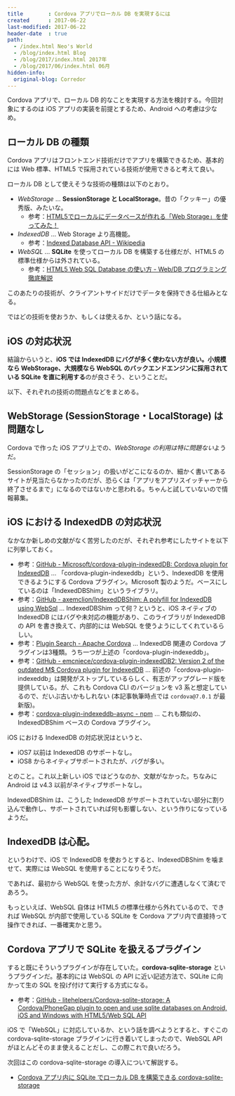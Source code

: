 ```yaml
---
title        : Cordova アプリでローカル DB を実現するには
created      : 2017-06-22
last-modified: 2017-06-22
header-date  : true
path:
  - /index.html Neo's World
  - /blog/index.html Blog
  - /blog/2017/index.html 2017年
  - /blog/2017/06/index.html 06月
hidden-info:
  original-blog: Corredor
---
```


Cordova アプリで、ローカル DB 的なことを実現する方法を検討する。今回対象にするのは iOS アプリの実装を前提とするため、Android への考慮は少なめ。

## ローカル DB の種類

Cordova アプリはフロントエンド技術だけでアプリを構築できるため、基本的には Web 標準、HTML5 で採用されている技術が使用できると考えて良い。

ローカル DB として使えそうな技術の種類は以下のとおり。

- *WebStorage* … **SessionStorage と LocalStorage**。昔の「クッキー」の優秀版、みたいな。
  - 参考：[HTML5でローカルにデータベースが作れる「Web Storage」を使ってみた！](http://www.spiceworks.co.jp/blog/?p=5658)
- *IndexedDB* … Web Storage より高機能。
  - 参考：[Indexed Database API - Wikipedia](https://ja.wikipedia.org/wiki/Indexed_Database_API)
- *WebSQL* … **SQLite** を使ってローカル DB を構築する仕様だが、HTML5 の標準仕様からは外されている。
  - 参考：[HTML5 Web SQL Database の使い方 - Web/DB プログラミング徹底解説](http://keicode.com/script/html5-web-sql-database.php)

このあたりの技術が、クライアントサイドだけでデータを保持できる仕組みとなる。

ではどの技術を使おうか、もしくは使えるか、という話になる。

## iOS の対応状況

結論からいうと、**iOS では IndexedDB にバグが多く使わない方が良い。小規模なら WebStorage、大規模なら WebSQL のバックエンドエンジンに採用されている SQLite を直に利用する**のが良さそう、ということだ。

以下、それぞれの技術の問題点などをまとめる。

## WebStorage (SessionStorage・LocalStorage) は問題なし

Cordova で作った iOS アプリ上での、*WebStorage の利用は特に問題ない*ようだ。

SessionStorage の「セッション」の扱いがどこになるのか、細かく書いてあるサイトが見当たらなかったのだが、恐らくは「アプリをアプリスイッチャーから終了させるまで」になるのではないかと思われる。ちゃんと試していないので情報募集。

## iOS における IndexedDB の対応状況

なかなか新しめの文献がなく苦労したのだが、それぞれ参考にしたサイトを以下に列挙しておく。

- 参考：[GitHub - Microsoft/cordova-plugin-indexedDB: Cordova plugin for IndexedDB](https://github.com/Microsoft/cordova-plugin-indexedDB) … 「cordova-plugin-indexeddb」という、IndexedDB を使用できるようにする Cordova プラグイン。Microsoft 製のようだ。ベースにしているのは「IndexedDBShim」というライブラリ。
- 参考：[GitHub - axemclion/IndexedDBShim: A polyfill for IndexedDB using WebSql](https://github.com/axemclion/IndexedDBShim) … IndexedDBShim って何？というと、iOS ネイティブの IndexedDB にはバグや未対応の機能があり、このライブラリが IndexedDB の API を書き換えて、内部的には WebSQL を使うようにしてくれているらしい。
- 参考：[Plugin Search - Apache Cordova](https://cordova.apache.org/plugins/?q=indexeddb) … IndexedDB 関連の Cordova プラグインは3種類。うち一つが上述の「cordova-plugin-indexeddb」。
- 参考：[GitHub - emcniece/cordova-plugin-indexedDB2: Version 2 of the outdated M$ Cordova plugin for IndexedDB](https://github.com/emcniece/cordova-plugin-indexedDB2) … 前述の「cordova-plugin-indexeddb」は開発がストップしているらしく、有志がアップグレード版を提供している。が、これも Cordova CLI のバージョンを v3 系と想定しているので、だいぶ古いかもしれない (本記事執筆時点では `cordova@7.0.1` が最新版)。
- 参考：[cordova-plugin-indexeddb-async - npm](https://www.npmjs.com/package/cordova-plugin-indexeddb-async) … これも類似の、IndexedDBShim ベースの Cordova プラグイン。

iOS における IndexedDB の対応状況はというと、

- iOS7 以前は IndexedDB のサポートなし。
- iOS8 からネイティブサポートされたが、バグが多い。

とのこと。これ以上新しい iOS ではどうなのか、文献がなかった。ちなみに Android は v4.3 以前がネイティブサポートなし。

IndexedDBShim は、こうした IndexedDB がサポートされていない部分に割り込んで動作し、サポートされていれば何も影響しない、という作りになっているようだ。

## IndexedDB は心配。

というわけで、iOS で IndexedDB を使おうとすると、IndexedDBShim を噛ませて、実際には WebSQL を使用することになりそうだ。

であれば、最初から WebSQL を使った方が、余計なバグに遭遇しなくて済むであろう。

もっといえば、WebSQL 自体は HTML5 の標準仕様から外れているので、できれば WebSQL が内部で使用している SQLite を Cordova アプリ内で直接持って操作できれば、一番確実かと思う。

## Cordova アプリで SQLite を扱えるプラグイン

すると既にそういうプラグインが存在していた。**cordova-sqlite-storage** というプラグインだ。基本的には WebSQL の API に近い記述方法で、SQLite に向かって生の SQL を投げ付けて実行する方式になる。

- 参考：[GitHub - litehelpers/Cordova-sqlite-storage: A Cordova/PhoneGap plugin to open and use sqlite databases on Android, iOS and Windows with HTML5/Web SQL API](https://github.com/litehelpers/Cordova-sqlite-storage)

iOS で「WebSQL」に対応しているか、という話を調べようとすると、すぐこの cordova-sqlite-storage プラグインに行き着いてしまったので、WebSQL API がほとんどそのまま使えることだし、この際これで良いだろう。

次回はこの cordova-sqlite-storage の導入について解説する。

- [Cordova アプリ内に SQLite でローカル DB を構築できる cordova-sqlite-storage](/blog/2017/06/23-01.html)
